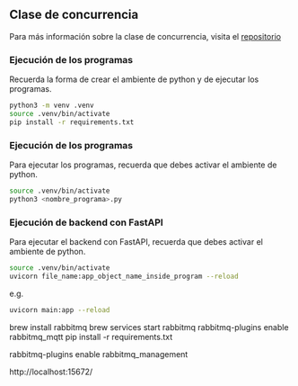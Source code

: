 ## Clase de concurrencia

Para más información sobre la clase de concurrencia, visita el [repositorio](https://bioaiteamlearning.github.io/ProgCD_2024_01_G1_Ucaldas/intro.html)


### Ejecución de los programas
Recuerda la forma de crear el ambiente de python y de ejecutar los programas.

```bash
python3 -m venv .venv
source .venv/bin/activate
pip install -r requirements.txt

``` 

### Ejecución de los programas

Para ejecutar los programas, recuerda que debes activar el ambiente de python.

```bash
source .venv/bin/activate
python3 <nombre_programa>.py
```

### Ejecución de backend con FastAPI

Para ejecutar el backend con FastAPI, recuerda que debes activar el ambiente de python.

```bash
source .venv/bin/activate
uvicorn file_name:app_object_name_inside_program --reload
```

e.g.

```bash
uvicorn main:app --reload
```

brew install rabbitmq
brew services start rabbitmq
rabbitmq-plugins enable rabbitmq_mqtt
pip install -r requirements.txt

rabbitmq-plugins enable rabbitmq_management

http://localhost:15672/